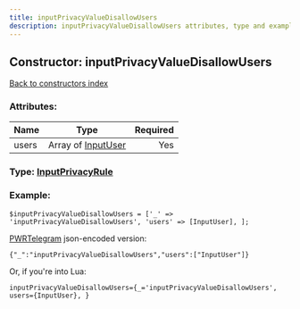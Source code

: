 ```yaml
---
title: inputPrivacyValueDisallowUsers
description: inputPrivacyValueDisallowUsers attributes, type and example
---
```

## Constructor: inputPrivacyValueDisallowUsers  
[Back to constructors index](index.md)



### Attributes:

| Name     |    Type       | Required |
|----------|:-------------:|---------:|
|users|Array of [InputUser](../types/InputUser.md) | Yes|



### Type: [InputPrivacyRule](../types/InputPrivacyRule.md)


### Example:

```
$inputPrivacyValueDisallowUsers = ['_' => 'inputPrivacyValueDisallowUsers', 'users' => [InputUser], ];
```  

[PWRTelegram](https://pwrtelegram.xyz) json-encoded version:

```
{"_":"inputPrivacyValueDisallowUsers","users":["InputUser"]}
```


Or, if you're into Lua:  


```
inputPrivacyValueDisallowUsers={_='inputPrivacyValueDisallowUsers', users={InputUser}, }

```


